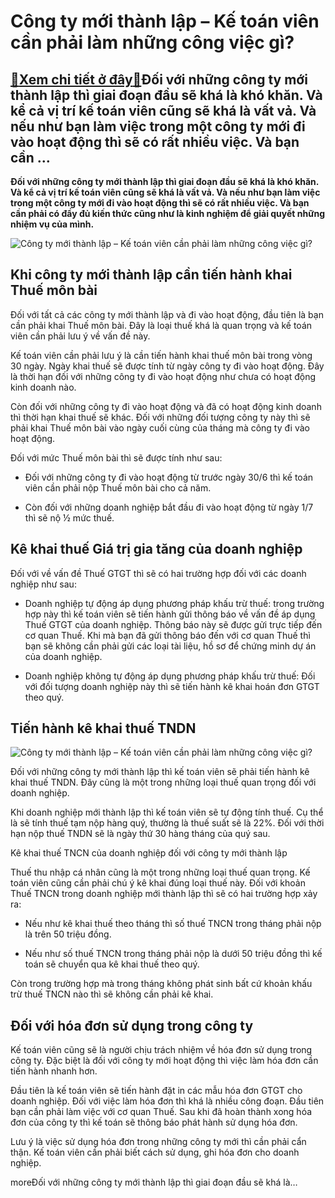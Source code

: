 Công ty mới thành lập – Kế toán viên cần phải làm những công việc gì?
=====================================================================

[:gift:Xem chi tiết ở đây:gift:](https://hddtvn.com/cong-ty-moi-thanh-lap-ke-toan-vien-can-phai-lam-nhung-cong-viec-gi/)Đối với những công ty mới thành lập thì giai đoạn đầu sẽ khá là khó khăn. Và kể cả vị trí kế toán viên cũng sẽ khá là vất vả. Và nếu như bạn làm việc trong một công ty mới đi vào hoạt động thì sẽ có rất nhiều việc. Và bạn cần …
-----------------------------------------------------------------------------------------------------------------------------------------------------------------------------------------------------------------------------------

**Đối với những công ty mới thành lập thì giai đoạn đầu sẽ khá là khó khăn. Và kể cả vị trí kế toán viên cũng sẽ khá là vất vả. Và nếu như bạn làm việc trong một công ty mới đi vào hoạt động thì sẽ có rất nhiều việc. Và bạn cần phải có đầy đủ kiến thức cũng như là kinh nghiệm để giải quyết những nhiệm vụ của mình.**


![Công ty mới thành lập – Kế toán viên cần phải làm những công việc gì?](https://hddtvn.com/wp-content/uploads/2021/01/accounting.jpg)


Khi công ty mới thành lập cần tiến hành khai Thuế môn bài
---------------------------------------------------------


Đối với tất cả các công ty mới thành lập và đi vào hoạt động, đầu tiên là bạn cần phải khai Thuế môn bài. Đây là loại thuế khá là quan trọng và kế toán viên cần phải lưu ý về vấn đề này.


Kế toán viên cần phải lưu ý là cần tiến hành khai thuế môn bài trong vòng 30 ngày. Ngày khai thuế sẽ được tính từ ngày công ty đi vào hoạt động. Đây là thời hạn đối với những công ty đi vào hoạt động như chưa có hoạt động kinh doanh nào.


Còn đối với những công ty đi vào hoạt động và đã có hoạt động kinh doanh thì thời hạn khai thuế sẽ khác. Đối với những đối tượng công ty này thì sẽ phải khai Thuế môn bài vào ngày cuối cùng của tháng mà công ty đi vào hoạt động.


Đối với mức Thuế môn bài thì sẽ được tính như sau:




* Đối với những công ty đi vào hoạt động từ trước ngày 30/6 thì kế toán viên cần phải nộp Thuế môn bài cho cả năm.

* Còn đối với những doanh nghiệp bắt đầu đi vào hoạt động từ ngày 1/7 thì sẽ nộ ½ mức thuế.



Kê khai thuế Giá trị gia tăng của doanh nghiệp
----------------------------------------------


Đối với về vấn đề Thuế GTGT thì sẽ có hai trường hợp đối với các doanh nghiệp như sau:




* Doanh nghiệp tự động áp dụng phương pháp khấu trừ thuế: trong trường hợp này thì kế toán viên sẽ tiến hành gửi thông báo về vấn đề áp dụng Thuế GTGT của doanh nghiệp. Thông báo này sẽ được gửi trực tiếp đến cơ quan Thuế. Khi mà bạn đã gửi thông báo đến với cơ quan Thuế thì bạn sẽ không cần phải gửi các loại tài liệu, hồ sơ để chứng minh dự án của doanh nghiệp.

* Doanh nghiệp không tự động áp dụng phương pháp khấu trừ thuế: Đối với đối tượng doanh nghiệp này thì sẽ tiến hành kê khai hoán đơn GTGT theo quý.



Tiến hành kê khai thuế TNDN
---------------------------


![Công ty mới thành lập – Kế toán viên cần phải làm những công việc gì?](https://hddtvn.com/wp-content/uploads/2021/01/dich-vu-lam-bao-cao-tai-chinh-vay-von-ngan-hang-hieu-qua-1.jpg)


Đối với những công ty mới thành lập thì kế toán viên sẽ phải tiến hành kê khai thuế TNDN. Đây cũng là một trong những loại thuế quan trọng đối với doanh nghiệp.


Khi doanh nghiệp mới thành lập thì kế toán viên sẽ tự động tính thuế. Cụ thể là sẽ tính thuế tạm nộp hàng quý, thường là thuế suất sẽ là 22%. Đối với thời hạn nộp thuế TNDN sẽ là ngày thứ 30 hàng tháng của quý sau.


Kê khai thuế TNCN của doanh nghiệp đối với công ty mới thành lập


Thuế thu nhập cá nhân cũng là một trong những loại thuế quan trọng. Kế toán viên cũng cần phải chú ý kê khai đúng loại thuế này. Đối với khoản Thuế TNCN trong doanh nghiệp mới thành lập thì sẽ có hai trường hợp xảy ra:




* Nếu như kê khai thuế theo tháng thì số thuế TNCN trong tháng phải nộp là trên 50 triệu đồng.

* Nếu như số thuế TNCN trong tháng phải nộp là dưới 50 triệu đồng thì kế toán sẽ chuyển qua kê khai thuế theo quý.



Còn trong trường hợp mà trong tháng không phát sinh bất cứ khoản khấu trừ thuế TNCN nào thì sẽ không cần phải kê khai.


Đối với hóa đơn sử dụng trong công ty
-------------------------------------


Kế toán viên cũng sẽ là người chịu trách nhiệm về hóa đơn sử dụng trong công ty. Đặc biệt là đối với công ty mới hoạt động thì việc làm hóa đơn cần tiến hành nhanh hơn.


Đầu tiên là kế toán viên sẽ tiến hành đặt in các mẫu hóa đơn GTGT cho doanh nghiệp. Đối với việc làm hóa đơn thì khá là nhiều công đoạn. Đầu tiên bạn cần phải làm việc với cơ quan Thuế. Sau khi đã hoàn thành xong hóa đơn của công ty thì kế toán sẽ thông báo phát hành sử dụng hóa đơn.


Lưu ý là việc sử dụng hóa đơn trong những công ty mới thì cần phải cẩn thận. Kế toán viên cần phải biết cách sử dụng, ghi hóa đơn cho doanh nghiệp.


moreĐối với những công ty mới thành lập thì giai đoạn đầu sẽ khá là…

